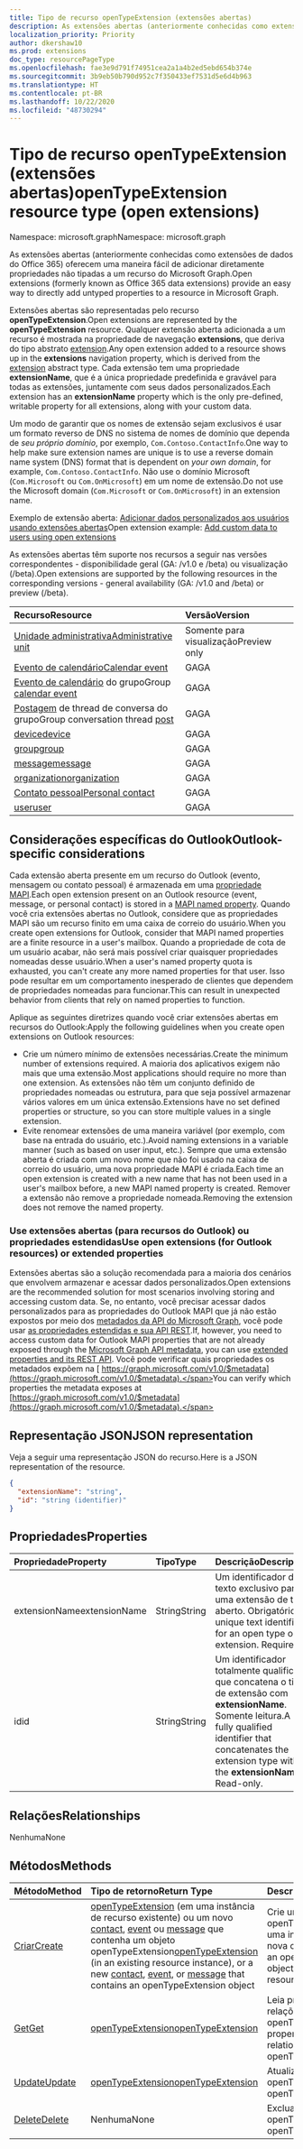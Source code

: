 ```yaml
---
title: Tipo de recurso openTypeExtension (extensões abertas)
description: As extensões abertas (anteriormente conhecidas como extensões de dados do Office 365) oferecem uma maneira fácil de adicionar diretamente propriedades não tipadas a um recurso do Microsoft Graph.
localization_priority: Priority
author: dkershaw10
ms.prod: extensions
doc_type: resourcePageType
ms.openlocfilehash: fae3e9d791f74951cea2a1a4b2ed5ebd654b374e
ms.sourcegitcommit: 3b9eb50b790d952c7f350433ef7531d5e6d4b963
ms.translationtype: HT
ms.contentlocale: pt-BR
ms.lasthandoff: 10/22/2020
ms.locfileid: "48730294"
---
```

# <a name="opentypeextension-resource-type-open-extensions"></a><span data-ttu-id="413bb-103">Tipo de recurso openTypeExtension (extensões abertas)</span><span class="sxs-lookup"><span data-stu-id="413bb-103">openTypeExtension resource type (open extensions)</span></span>

<span data-ttu-id="413bb-104">Namespace: microsoft.graph</span><span class="sxs-lookup"><span data-stu-id="413bb-104">Namespace: microsoft.graph</span></span>

<span data-ttu-id="413bb-105">As extensões abertas (anteriormente conhecidas como extensões de dados do Office 365) oferecem uma maneira fácil de adicionar diretamente propriedades não tipadas a um recurso do Microsoft Graph.</span><span class="sxs-lookup"><span data-stu-id="413bb-105">Open extensions (formerly known as Office 365 data extensions) provide an easy way to directly add untyped properties to a resource in Microsoft Graph.</span></span>

<span data-ttu-id="413bb-106">Extensões abertas são representadas pelo recurso **openTypeExtension**.</span><span class="sxs-lookup"><span data-stu-id="413bb-106">Open extensions are represented by the **openTypeExtension** resource.</span></span> <span data-ttu-id="413bb-107">Qualquer extensão aberta adicionada a um recurso é mostrada na propriedade de navegação **extensions**, que deriva do tipo abstrato [extension](extension.md).</span><span class="sxs-lookup"><span data-stu-id="413bb-107">Any open extension added to a resource shows up in the **extensions** navigation property, which is derived from the [extension](extension.md) abstract type.</span></span> <span data-ttu-id="413bb-108">Cada extensão tem uma propriedade **extensionName**, que é a única propriedade predefinida e gravável para todas as extensões, juntamente com seus dados personalizados.</span><span class="sxs-lookup"><span data-stu-id="413bb-108">Each extension has an **extensionName** property which is the only pre-defined, writable property for all extensions, along with your custom data.</span></span>

<span data-ttu-id="413bb-109">Um modo de garantir que os nomes de extensão sejam exclusivos é usar um formato reverso de DNS no sistema de nomes de domínio que dependa de _seu próprio domínio_, por exemplo, `Com.Contoso.ContactInfo`.</span><span class="sxs-lookup"><span data-stu-id="413bb-109">One way to help make sure extension names are unique is to use a reverse domain name system (DNS) format that is dependent on _your own domain_, for example, `Com.Contoso.ContactInfo`.</span></span> <span data-ttu-id="413bb-110">Não use o domínio Microsoft (`Com.Microsoft` ou `Com.OnMicrosoft`) em um nome de extensão.</span><span class="sxs-lookup"><span data-stu-id="413bb-110">Do not use the Microsoft domain (`Com.Microsoft` or `Com.OnMicrosoft`) in an extension name.</span></span>

<span data-ttu-id="413bb-111">Exemplo de extensão aberta: [Adicionar dados personalizados aos usuários usando extensões abertas](/graph/extensibility-open-users)</span><span class="sxs-lookup"><span data-stu-id="413bb-111">Open extension example: [Add custom data to users using open extensions](/graph/extensibility-open-users)</span></span>

<span data-ttu-id="413bb-112">As extensões abertas têm suporte nos recursos a seguir nas versões correspondentes - disponibilidade geral (GA: /v1.0 e /beta) ou visualização (/beta).</span><span class="sxs-lookup"><span data-stu-id="413bb-112">Open extensions are supported by the following resources in the corresponding versions - general availability (GA: /v1.0 and /beta) or preview (/beta).</span></span>

|<span data-ttu-id="413bb-113">Recurso</span><span class="sxs-lookup"><span data-stu-id="413bb-113">Resource</span></span> |<span data-ttu-id="413bb-114">Versão</span><span class="sxs-lookup"><span data-stu-id="413bb-114">Version</span></span> |
|:---------------|:-------|
| [<span data-ttu-id="413bb-115">Unidade administrativa</span><span class="sxs-lookup"><span data-stu-id="413bb-115">Administrative unit</span></span>](/graph/api/resources/administrativeunit?view=graph-rest-beta)  | <span data-ttu-id="413bb-116">Somente para visualização</span><span class="sxs-lookup"><span data-stu-id="413bb-116">Preview only</span></span> |
| [<span data-ttu-id="413bb-117">Evento de calendário</span><span class="sxs-lookup"><span data-stu-id="413bb-117">Calendar event</span></span>](event.md) | <span data-ttu-id="413bb-118">GA</span><span class="sxs-lookup"><span data-stu-id="413bb-118">GA</span></span> |
| <span data-ttu-id="413bb-119">[Evento de calendário](event.md) do grupo</span><span class="sxs-lookup"><span data-stu-id="413bb-119">Group [calendar event](event.md)</span></span> | <span data-ttu-id="413bb-120">GA</span><span class="sxs-lookup"><span data-stu-id="413bb-120">GA</span></span> |
| <span data-ttu-id="413bb-121">[Postagem](post.md) de thread de conversa do grupo</span><span class="sxs-lookup"><span data-stu-id="413bb-121">Group conversation thread [post](post.md)</span></span> | <span data-ttu-id="413bb-122">GA</span><span class="sxs-lookup"><span data-stu-id="413bb-122">GA</span></span> |
| [<span data-ttu-id="413bb-123">device</span><span class="sxs-lookup"><span data-stu-id="413bb-123">device</span></span>](device.md) | <span data-ttu-id="413bb-124">GA</span><span class="sxs-lookup"><span data-stu-id="413bb-124">GA</span></span> |
| [<span data-ttu-id="413bb-125">group</span><span class="sxs-lookup"><span data-stu-id="413bb-125">group</span></span>](group.md) | <span data-ttu-id="413bb-126">GA</span><span class="sxs-lookup"><span data-stu-id="413bb-126">GA</span></span> |
| [<span data-ttu-id="413bb-127">message</span><span class="sxs-lookup"><span data-stu-id="413bb-127">message</span></span>](message.md) | <span data-ttu-id="413bb-128">GA</span><span class="sxs-lookup"><span data-stu-id="413bb-128">GA</span></span> |
| [<span data-ttu-id="413bb-129">organization</span><span class="sxs-lookup"><span data-stu-id="413bb-129">organization</span></span>](organization.md) | <span data-ttu-id="413bb-130">GA</span><span class="sxs-lookup"><span data-stu-id="413bb-130">GA</span></span> |
| [<span data-ttu-id="413bb-131">Contato pessoal</span><span class="sxs-lookup"><span data-stu-id="413bb-131">Personal contact</span></span>](contact.md) | <span data-ttu-id="413bb-132">GA</span><span class="sxs-lookup"><span data-stu-id="413bb-132">GA</span></span> |
| [<span data-ttu-id="413bb-133">user</span><span class="sxs-lookup"><span data-stu-id="413bb-133">user</span></span>](user.md) | <span data-ttu-id="413bb-134">GA</span><span class="sxs-lookup"><span data-stu-id="413bb-134">GA</span></span> |

## <a name="outlook-specific-considerations"></a><span data-ttu-id="413bb-135">Considerações específicas do Outlook</span><span class="sxs-lookup"><span data-stu-id="413bb-135">Outlook-specific considerations</span></span>

<span data-ttu-id="413bb-136">Cada extensão aberta presente em um recurso do Outlook (evento, mensagem ou contato pessoal) é armazenada em uma [propriedade MAPI](/office/client-developer/outlook/mapi/mapi-named-properties).</span><span class="sxs-lookup"><span data-stu-id="413bb-136">Each open extension present on an Outlook resource (event, message, or personal contact) is stored in a [MAPI named property](/office/client-developer/outlook/mapi/mapi-named-properties).</span></span> <span data-ttu-id="413bb-137">Quando você cria extensões abertas no Outlook, considere que as propriedades MAPI são um recurso finito em uma caixa de correio do usuário.</span><span class="sxs-lookup"><span data-stu-id="413bb-137">When you create open extensions for Outlook, consider that MAPI named properties are a finite resource in a user's mailbox.</span></span> <span data-ttu-id="413bb-138">Quando a propriedade de cota de um usuário acabar, não será mais possível criar quaisquer propriedades nomeadas desse usuário.</span><span class="sxs-lookup"><span data-stu-id="413bb-138">When a user's named property quota is exhausted, you can't create any more named properties for that user.</span></span> <span data-ttu-id="413bb-139">Isso pode resultar em um comportamento inesperado de clientes que dependem de propriedades nomeadas para funcionar.</span><span class="sxs-lookup"><span data-stu-id="413bb-139">This can result in unexpected behavior from clients that rely on named properties to function.</span></span>

<span data-ttu-id="413bb-140">Aplique as seguintes diretrizes quando você criar extensões abertas em recursos do Outlook:</span><span class="sxs-lookup"><span data-stu-id="413bb-140">Apply the following guidelines when you create open extensions on Outlook resources:</span></span>

- <span data-ttu-id="413bb-141">Crie um número mínimo de extensões necessárias.</span><span class="sxs-lookup"><span data-stu-id="413bb-141">Create the minimum number of extensions required.</span></span> <span data-ttu-id="413bb-142">A maioria dos aplicativos exigem não mais que uma extensão.</span><span class="sxs-lookup"><span data-stu-id="413bb-142">Most applications should require no more than one extension.</span></span> <span data-ttu-id="413bb-143">As extensões não têm um conjunto definido de propriedades nomeadas ou estrutura, para que seja possível armazenar vários valores em um única extensão.</span><span class="sxs-lookup"><span data-stu-id="413bb-143">Extensions have no set defined properties or structure, so you can store multiple values in a single extension.</span></span>
- <span data-ttu-id="413bb-144">Evite renomear extensões de uma maneira variável (por exemplo, com base na entrada do usuário, etc.).</span><span class="sxs-lookup"><span data-stu-id="413bb-144">Avoid naming extensions in a variable manner (such as based on user input, etc.).</span></span> <span data-ttu-id="413bb-145">Sempre que uma extensão aberta é criada com um novo nome que não foi usado na caixa de correio do usuário, uma nova propriedade MAPI é criada.</span><span class="sxs-lookup"><span data-stu-id="413bb-145">Each time an open extension is created with a new name that has not been used in a user's mailbox before, a new MAPI named property is created.</span></span> <span data-ttu-id="413bb-146">Remover a extensão não remove a propriedade nomeada.</span><span class="sxs-lookup"><span data-stu-id="413bb-146">Removing the extension does not remove the named property.</span></span>

### <a name="use-open-extensions-for-outlook-resources-or-extended-properties"></a><span data-ttu-id="413bb-147">Use extensões abertas (para recursos do Outlook) ou propriedades estendidas</span><span class="sxs-lookup"><span data-stu-id="413bb-147">Use open extensions (for Outlook resources) or extended properties</span></span>

<span data-ttu-id="413bb-148">Extensões abertas são a solução recomendada para a maioria dos cenários que envolvem armazenar e acessar dados personalizados.</span><span class="sxs-lookup"><span data-stu-id="413bb-148">Open extensions are the recommended solution for most scenarios involving storing and accessing custom data.</span></span> <span data-ttu-id="413bb-149">Se, no entanto, você precisar acessar dados personalizados para as propriedades do Outlook MAPI que já não estão expostos por meio dos [metadados da API do Microsoft Graph](../index.md), você pode usar [as propriedades estendidas e sua API REST](extended-properties-overview.md).</span><span class="sxs-lookup"><span data-stu-id="413bb-149">If, however, you need to access custom data for Outlook MAPI properties that are not already exposed through the [Microsoft Graph API metadata](../index.md), you can use [extended properties and its REST API](extended-properties-overview.md).</span></span> <span data-ttu-id="413bb-150">Você pode verificar quais propriedades os metadados expõem na [ https://graph.microsoft.com/v1.0/$metadata](https://graph.microsoft.com/v1.0/$metadata).</span><span class="sxs-lookup"><span data-stu-id="413bb-150">You can verify which properties the metadata exposes at [https://graph.microsoft.com/v1.0/$metadata](https://graph.microsoft.com/v1.0/$metadata).</span></span>

## <a name="json-representation"></a><span data-ttu-id="413bb-151">Representação JSON</span><span class="sxs-lookup"><span data-stu-id="413bb-151">JSON representation</span></span>

<span data-ttu-id="413bb-152">Veja a seguir uma representação JSON do recurso.</span><span class="sxs-lookup"><span data-stu-id="413bb-152">Here is a JSON representation of the resource.</span></span>

<!--{
  "blockType": "resource",
  "openType": true,
  "optionalProperties": [],
  "baseType": "microsoft.graph.extension",
  "@odata.type": "microsoft.graph.openTypeExtension"
}-->

```json
{
  "extensionName": "string",
  "id": "string (identifier)"
}
```

## <a name="properties"></a><span data-ttu-id="413bb-153">Propriedades</span><span class="sxs-lookup"><span data-stu-id="413bb-153">Properties</span></span>

|<span data-ttu-id="413bb-154">Propriedade</span><span class="sxs-lookup"><span data-stu-id="413bb-154">Property</span></span> | <span data-ttu-id="413bb-155">Tipo</span><span class="sxs-lookup"><span data-stu-id="413bb-155">Type</span></span> | <span data-ttu-id="413bb-156">Descrição</span><span class="sxs-lookup"><span data-stu-id="413bb-156">Description</span></span> |
|:---------------|:--------|:----------|
|<span data-ttu-id="413bb-157">extensionName</span><span class="sxs-lookup"><span data-stu-id="413bb-157">extensionName</span></span>|<span data-ttu-id="413bb-158">String</span><span class="sxs-lookup"><span data-stu-id="413bb-158">String</span></span>|<span data-ttu-id="413bb-p107">Um identificador de texto exclusivo para uma extensão de tipo aberto. Obrigatório.</span><span class="sxs-lookup"><span data-stu-id="413bb-p107">A unique text identifier for an open type open extension. Required.</span></span>|
|<span data-ttu-id="413bb-161">id</span><span class="sxs-lookup"><span data-stu-id="413bb-161">id</span></span>|<span data-ttu-id="413bb-162">String</span><span class="sxs-lookup"><span data-stu-id="413bb-162">String</span></span>| <span data-ttu-id="413bb-p108">Um identificador totalmente qualificado que concatena o tipo de extensão com **extensionName**. Somente leitura.</span><span class="sxs-lookup"><span data-stu-id="413bb-p108">A fully qualified identifier that concatenates the extension type with the **extensionName**. Read-only.</span></span>|

## <a name="relationships"></a><span data-ttu-id="413bb-165">Relações</span><span class="sxs-lookup"><span data-stu-id="413bb-165">Relationships</span></span>

<span data-ttu-id="413bb-166">Nenhuma</span><span class="sxs-lookup"><span data-stu-id="413bb-166">None</span></span>

## <a name="methods"></a><span data-ttu-id="413bb-167">Métodos</span><span class="sxs-lookup"><span data-stu-id="413bb-167">Methods</span></span>

|<span data-ttu-id="413bb-168">Método</span><span class="sxs-lookup"><span data-stu-id="413bb-168">Method</span></span> | <span data-ttu-id="413bb-169">Tipo de retorno</span><span class="sxs-lookup"><span data-stu-id="413bb-169">Return Type</span></span> | <span data-ttu-id="413bb-170">Descrição</span><span class="sxs-lookup"><span data-stu-id="413bb-170">Description</span></span> |
|:---------------|:--------|:----------|
|[<span data-ttu-id="413bb-171">Criar</span><span class="sxs-lookup"><span data-stu-id="413bb-171">Create</span></span>](../api/opentypeextension-post-opentypeextension.md) | <span data-ttu-id="413bb-172">[openTypeExtension](opentypeextension.md) (em uma instância de recurso existente) ou um novo [contact](../resources/contact.md), [event](../resources/event.md) ou [message](../resources/message.md) que contenha um objeto openTypeExtension</span><span class="sxs-lookup"><span data-stu-id="413bb-172">[openTypeExtension](opentypeextension.md) (in an existing resource instance), or a new [contact](../resources/contact.md), [event](../resources/event.md), or [message](../resources/message.md) that contains an openTypeExtension object</span></span> | <span data-ttu-id="413bb-173">Crie um objeto openTypeExtension em uma instância de recurso nova ou existente.</span><span class="sxs-lookup"><span data-stu-id="413bb-173">Create an openTypeExtension object in an existing or new resource instance.</span></span>|
|[<span data-ttu-id="413bb-174">Get</span><span class="sxs-lookup"><span data-stu-id="413bb-174">Get</span></span>](../api/opentypeextension-get.md) | [<span data-ttu-id="413bb-175">openTypeExtension</span><span class="sxs-lookup"><span data-stu-id="413bb-175">openTypeExtension</span></span>](opentypeextension.md) |<span data-ttu-id="413bb-176">Leia propriedades e relações do objeto openTypeExtension.</span><span class="sxs-lookup"><span data-stu-id="413bb-176">Read properties and relationships of openTypeExtension object.</span></span>|
|[<span data-ttu-id="413bb-177">Update</span><span class="sxs-lookup"><span data-stu-id="413bb-177">Update</span></span>](../api/opentypeextension-update.md) | [<span data-ttu-id="413bb-178">openTypeExtension</span><span class="sxs-lookup"><span data-stu-id="413bb-178">openTypeExtension</span></span>](opentypeextension.md) |<span data-ttu-id="413bb-179">Atualize o objeto openTypeExtension.</span><span class="sxs-lookup"><span data-stu-id="413bb-179">Update openTypeExtension object.</span></span> |
|[<span data-ttu-id="413bb-180">Delete</span><span class="sxs-lookup"><span data-stu-id="413bb-180">Delete</span></span>](../api/opentypeextension-delete.md) | <span data-ttu-id="413bb-181">Nenhuma</span><span class="sxs-lookup"><span data-stu-id="413bb-181">None</span></span> |<span data-ttu-id="413bb-182">Exclua um objeto openTypeExtension.</span><span class="sxs-lookup"><span data-stu-id="413bb-182">Delete openTypeExtension object.</span></span> |

<!-- uuid: 8fcb5dbc-d5aa-4681-8e31-b001d5168d79
2015-10-25 14:57:30 UTC -->
<!-- {
  "type": "#page.annotation",
  "description": "openTypeExtension resource",
  "keywords": "",
  "section": "documentation",
  "tocPath": ""
}-->

